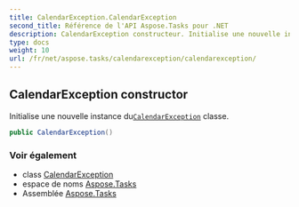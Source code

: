 ```yaml
---
title: CalendarException.CalendarException
second_title: Référence de l'API Aspose.Tasks pour .NET
description: CalendarException constructeur. Initialise une nouvelle instance duCalendarException classe.
type: docs
weight: 10
url: /fr/net/aspose.tasks/calendarexception/calendarexception/
---
```

## CalendarException constructor

Initialise une nouvelle instance du[`CalendarException`](../) classe.

```csharp
public CalendarException()
```

### Voir également

* class [CalendarException](../)
* espace de noms [Aspose.Tasks](../../calendarexception/)
* Assemblée [Aspose.Tasks](../../../)


